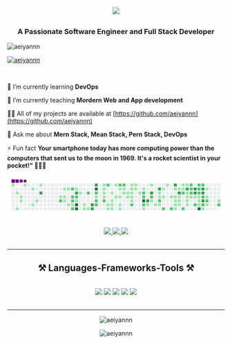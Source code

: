 <h1 align="center">
<img src="https://readme-typing-svg.herokuapp.com/?font=Righteous&size=35&center=true&vCenter=true&width=500&height=70&duration=4000&lines=Hi+There!+👋;I+am+Muhammad+Aeiyan+Khan!" />
    <h3 align="center">A Passionate Software Engineer and Full Stack Developer </h3>
</h1>


<p align="left"> <img src="https://komarev.com/ghpvc/?username=aeiyannn&label=Profile%20views&color=0e75b6&style=flat" alt="aeiyannn" /> </p>

<p align="left"> <a href="https://github.com/ryo-ma/github-profile-trophy"><img src="https://github-profile-trophy.vercel.app/?username=aeiyannn" alt="aeiyannn" /></a> </p>

<p align="left"> <a href="https://twitter.com/" target="blank"><img src="https://img.shields.io/twitter/follow/?logo=twitter&style=for-the-badge" alt="" /></a> </p>

<div align="left">
 

🌱 I’m currently learning **DevOps**

🌱 I’m currently teaching **Mordern Web and App development**

👨‍💻 All of my projects are available at [https://github.com/aeiyannn](https://github.com/aeiyannn)

💬 Ask me about **Mern Stack, Mean Stack, Pern Stack, DevOps**

⚡ Fun fact **Your smartphone today has more computing power than the computers that sent us to the moon in 1969. It's a rocket scientist in your pocket!" 🚀📱😄**

 </div>
 <div align="center"><img src="https://raw.githubusercontent.com/Platane/snk/output/github-contribution-grid-snake.gif"/>
 <div align="center"> </div>
  <a href="mailto:aeiyankhan2@gmail.com">
    <img src="https://img.shields.io/badge/Gmail-333333?style=for-the-badge&logo=gmail&logoColor=red" />
  </a>
  <a href="https://www.linkedin.com/in/aeiyan-khan/" target="_blank">
    <img src="https://img.shields.io/badge/LinkedIn-0077B5?style=for-the-badge&logo=linkedin&logoColor=white" target="_blank" />
  </a>
  <a href="https://developer-aeiyan.web.app/" target="_blank">
     <img src="https://img.shields.io/badge/Portfolio-FF5722?style=for-the-badge&logo=todoist&logoColor=white" target="_blank" /> <!-- sqlite, safari, google-chrome are other good icon options -->
  </a>
</div>

<br/>
<hr/>
<h2 align="center">⚒️ Languages-Frameworks-Tools ⚒️</h2>
<br/>
<div align="center">
<img src="https://skillicons.dev/icons?i=nodejs,expressjs,typescript,javascript,react,angular,nextjs" />
<img src="https://skillicons.dev/icons?i=tailwind,materialui,bootstrap,scss,css,illustrator,photoshop,figma" />
<img  src="https://skillicons.dev/icons?i=mongo,postgres,sequelize,mysql,redis,firebase,redux" />
<img  src="https://skillicons.dev/icons?i=aws,azure,docker,jenkins,kubernetes,linux,bash,heroku,vercel,netlify" />
<img  src="https://skillicons.dev/icons?i=postman,github,vscode" />
</div>
<br/>
<hr/>
<p align="center"><img src="https://github-readme-stats.vercel.app/api/top-langs?username=aeiyannn&show_icons=true&locale=en&layout=compact" alt="aeiyannn" /></p>


<p align="center"><img  src="https://github-readme-streak-stats.herokuapp.com/?user=aeiyannn&" alt="aeiyannn" /></p>
